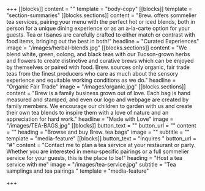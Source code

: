 +++
[[blocks]]
content = ""
template = "body-copy"
[[blocks]]
template = "section-summaries"
[[blocks.sections]]
content = "Brew. offers sommelier tea services, pairing your menu with the perfect hot or iced blends, both in person for a unique dining experience or as an a-la-carte option for your guests. Tea or tisanes are carefully crafted to either match or contrast with food items, bringing out the best in both!"
headline = "Curated Experiences"
image = "/images/herbal-blends.jpg"
[[blocks.sections]]
content = "We blend white, green, oolong, and black teas with our Tucson-grown herbs and flowers to create distinctive and curative brews which can be enjoyed by themselves or paired with food. Brew. sources only organic, fair trade teas from the finest producers who care as much about the sensory experience and equitable working conditions as we do."
headline = "Organic Fair Trade"
image = "/images/organic.jpg"
[[blocks.sections]]
content = "Brew is a family business grown out of love. Each bag is hand measured and stamped, and even our logo and webpage are created by family members. We encourage our children to garden with us and create their own tea blends to inspire them with a love of nature and an appreciation for hard work."
headline = "Made with Love"
image = "/images/TEA-BAGS.jpg"
[[blocks]]
button_text = ""
button_url = ""
content = ""
heading = "Browse and buy Brew. tea bags"
image = ""
subtitle = ""
template = "media-feature"
[[blocks]]
button_text = "Inquires "
button_url = "#"
content = "Contact me to plan a tea service at your restaurant or party. Whether you are interested in menu-specific pairings or a full sommelier service for your guests, this is the place to be!"
heading = "Host a tea service with me"
image = "/images/tea-service.jpg"
subtitle = "Tea samplings and tea pairings "
template = "media-feature"

+++
